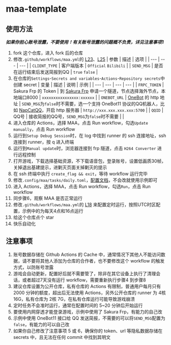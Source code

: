 # maa-template

## 使用方法
***如果你担心账号泄露，不要使用！有关账号泄露的问题概不负责，详见注意事项1***
1. fork 这个仓库，进入 fork 后的仓库
2. 修改`.github/workflows/maa.yml`的 [L23](https://github.com/Lyxot/maa-template/blob/main/.github/workflows/maa.yml#L23)、[L25](https://github.com/Lyxot/maa-template/blob/main/.github/workflows/maa.yml#L25)
    | 参数 | 描述 | 选项 |
    | --- | --- | --- |
    | `CLIENT_TYPE` | 客户端版本 | `Official` `Bilibili` |
    | `SEND_MSG` | 是否在运行结束后发送简报到QQ | `true` `false`  |
3. 在仓库的`Settings`-`Secrets and variables`-`Actions`-`Repository secrets`中创建 secret
    | 变量 | 描述 | 说明 | 示例 |
    | --- | --- | --- | --- |
    | `FRPC_TOKEN` | Sakura Frp 的 Token | 到 [Sakura Frp](https://www.natfrp.com/) 申请一个隧道，节点选择海外节点，本地端口8000 | `xxxxxxxxxxxxxxxx:xxxxxx` |
    | `ONEBOT_URL` | [OneBot](https://github.com/botuniverse/onebot-11/blob/master/communication/http.md) 的 http 地址 | `SEND_MSG`为`false`时不需要，选一个支持 OneBot11 协议的QQ机器人，比如 [NapCatQQ](https://github.com/NapNeko/NapCatQQ)，开启 http 服务器 | `http://xxx.xxx.xxx.xxx:5700` |
    | `QQID` | QQ号 | 接收简报的QQ号，`SEND_MSG`为`false`时不需要 | |
4. 进入仓库的 Actions，选择 MAA，点击 Run workflow，勾选`Update manually`，点击 Run workflow
5. 运行到`Setup Debug Session`时，在 log 中找到 runner 的 ssh 连接地址，ssh 连接到 runner，按 q 进入终端
6. 运行到`Manual update`时，浏览器连接到 frp 隧道，点击 `H264 Converter` 进行远程控制
7. 打开游戏，下载选择基础资源，不下载语音包，登录账号，设置低画质30帧，关掉退出基建提示，进剿灭页面关掉剿灭的提示
8. 在 ssh 终端中执行 `create_flag && exit`，等待 workflow 运行完毕
9. 修改`.config/maa/tasks/daily.toml`，[配置文档](https://github.com/MaaAssistantArknights/maa-cli/blob/main/crates/maa-cli/docs/zh-CN/config.md)，不会改就使用示例即可
10. 进入 Actions，选择 MAA，点击 Run workflow，勾选`Run`，点击 Run workflow
11. 同步骤6，观察 MAA 是否正常运行
12. 修改`.github/workflows/maa.yml`的 [L18](https://github.com/Lyxot/maa-template/blob/main/.github/workflows/maa.yml#L18) 来配置定时运行，按照UTC时区配置，示例中的为每天4点和16点运行
13. 给这个仓库点个 star
14. 快乐自动化

## 注意事项
1. 账号数据存储在 Github Actions 的 Cache 中，通常情况下其他人不能访问数据，请不要将其他人添加为仓库的合作者，也不要修改这个 workflow 的触发方式，以防账号泄露
2. 游戏会自动更新，配置好后就不需要管了，除非在其它设备上执行了清理会话，或者超过7天没有运行 workflow，需要重新执行步骤4 到步骤8
3. 建议仓库设置为公开仓库，私有仓库的 Actions 有限制，普通用户每月只有 2000 分钟的额度，超出后无法使用 Actions，另外公开仓库的 runner 为 4核 16G，私有仓库为 2核 7G，在私有仓库运行可能导致游戏崩溃
4. 定时任务不会准时运行，通常在配置时间的 5~20 分钟后开始运行
5. 要使用内网穿透才能登录游戏，示例中使用了 Sakura Frp，有能力的自己改
6. 示例中使用 OneBot11 接口给 QQ 发送简报，不需要的可以将`SEND_MSG`配置为`false`，有能力的可以自己改
7. 如果你自己修改了注意事项 5 或 6，确保你的 token、url 等隐私数据存储在 secrets 中，且无法在任何 commit 中找到其明文